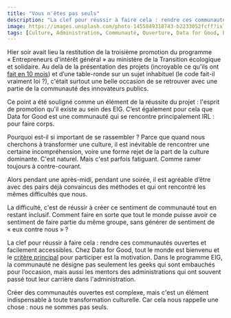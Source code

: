 ```yaml
---
title: "Vous n'êtes pas seuls"
description: "La clef pour réussir à faire cela : rendre ces communautés ouvertes et facilement accessibles."
image: https://images.unsplash.com/photo-1455849318743-b2233052fcff?ixlib=rb-1.2.1&ixid=eyJhcHBfaWQiOjEyMDd9&auto=format&fit=crop&w=1650&q=80
tags: [Culture, Administration, Communauté, Ouverture, Data for Good, EIG]
---
```


Hier soir avait lieu la restitution de la troisième promotion du programme « Entrepreneurs d'intérêt général » au ministère de la Transition écologique et solidaire. Au delà de la présentation des projets (incroyable ce qu'ils ont [fait en 10 mois](https://entrepreneur-interet-general.etalab.gouv.fr/defis.html)) et d’une table-ronde sur un sujet inhabituel (le code fait-il vraiment loi ?), c'était surtout une belle occasion de se retrouver avec une partie de la communauté des innovateurs publics.

Ce point a été souligné comme un élément de la réussite du projet : l'esprit de promotion qu'il existe au sein des EIG. C’est également pour cela que Data for Good est une communauté qui se rencontre principalement IRL : pour faire corps.

Pourquoi est-il si important de se rassembler ? Parce que quand nous cherchons à transformer une culture, il est inévitable de rencontrer une certaine incompréhension, voire une forme rejet de la part de la culture dominante. C'est naturel. Mais c'est parfois fatiguant. Comme ramer toujours à contre-courant.

Alors pendant une après-midi, pendant une soirée, il est agréable d’être avec des pairs déjà convaincus des méthodes et qui ont rencontré les mêmes difficultés que nous.

La difficulté, c'est de réussir à créer ce sentiment de communauté tout en restant inclusif. Comment faire en sorte que tout le monde puisse avoir ce sentiment de faire partie du même groupe, sans générer de sentiment de « eux contre nous » ?

La clef pour réussir à faire cela : rendre ces communautés ouvertes et facilement accessibles. Chez Data for Good, tout le monde est bienvenu et le [critère principal](https://f14e.fr/2019/10/31/critere-volontaire-data-for-good/) pour participer est la motivation. Dans le programme EIG, la communauté ne désigne pas seulement les geeks qui sont embauchés pour l’occasion, mais aussi les mentors des administrations qui ont souvent passé tout leur carrière dans l'administration.

Créer des communautés ouvertes est complexe, mais c'est un élément indispensable à toute transformation culturelle. Car cela nous rappelle une chose : nous ne sommes pas seuls.
